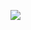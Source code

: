 ![](https://github.com/TomasSQuintero/TomasSQuintero/blob/main/giphy.webp)

<!---
- 👋 Hi, I’m @TomasSQuintero
- 👀 I’m interested in ...
- 🌱 I’m currently learning ...
- 💞️ I’m looking to collaborate on ...
- 📫 How to reach me ...
- 😄 Pronouns: ...
- ⚡ Fun fact: ...

TomasSQuintero/TomasSQuintero is a ✨ special ✨ repository because its `README.md` (this file) appears on your GitHub profile.
You can click the Preview link to take a look at your changes.
--->
